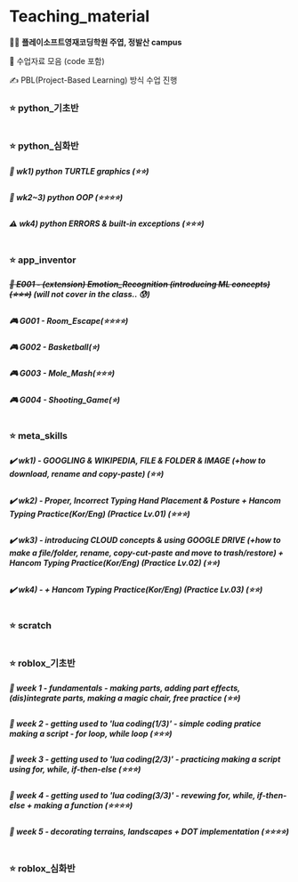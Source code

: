 # Teaching_material
👨‍🏫 <b>플레이소프트영재코딩학원 주엽, 정발산 campus</b>

👏 수업자료 모음 (code 포함)

✍️ PBL(Project-Based Learning) 방식 수업 진행

### ⭐️ python_기초반

#

### ⭐️ python_심화반
##### 🐢 wk1) python TURTLE graphics (⭐️⭐️)
##### 👜 wk2~3) python OOP (⭐️⭐️⭐️⭐️)
##### ⚠️ wk4) python ERRORS & built-in exceptions (⭐️⭐️⭐️)

#

### ⭐️ app_inventor
##### ~~🌿 E001 - (extension) Emotion_Recognition (introducing ML concepts)(⭐⭐⭐)~~ (will not cover in the class.. 😰)

##### 🎮 G001 - Room_Escape(⭐⭐⭐⭐)
##### 🎮 G002 - Basketball(⭐)
##### 🎮 G003 - Mole_Mash(⭐⭐⭐)
##### 🎮 G004 - Shooting_Game(⭐)

#

### ⭐️ meta_skills
##### ✔️ wk1) - GOOGLING & WIKIPEDIA, FILE & FOLDER & IMAGE (+how to download, rename and copy-paste) (⭐️⭐️)
##### ✔️ wk2) - Proper, Incorrect Typing Hand Placement & Posture + Hancom Typing Practice(Kor/Eng) (Practice Lv.01) (⭐️⭐️⭐️)
##### ✔️ wk3) - introducing CLOUD concepts & using GOOGLE DRIVE (+how to make a file/folder, rename, copy-cut-paste and move to trash/restore) + Hancom Typing Practice(Kor/Eng) (Practice Lv.02) (⭐️⭐️)
##### ✔️ wk4) - + Hancom Typing Practice(Kor/Eng) (Practice Lv.03) (⭐️⭐️)

#

### ⭐️ scratch

#

### ⭐️ roblox_기초반
##### 📌 week 1 - fundamentals - making parts, adding part effects, (dis)integrate parts, making a magic chair, free practice (⭐️⭐️)
##### 📌 week 2 - getting used to 'lua coding(1/3)' - simple coding pratice making a script - for loop, while loop (⭐️⭐️⭐️)
##### 📌 week 3 - getting used to 'lua coding(2/3)' - practicing making a script using for, while, if-then-else (⭐️⭐️⭐️)
##### 📌 week 4 - getting used to 'lua coding(3/3)' - revewing for, while, if-then-else + making a function (⭐️⭐️⭐️⭐️)
##### 📌 week 5 - decorating terrains, landscapes + DOT implementation (⭐️⭐️⭐️⭐️)
#

### ⭐️ roblox_심화반

#
